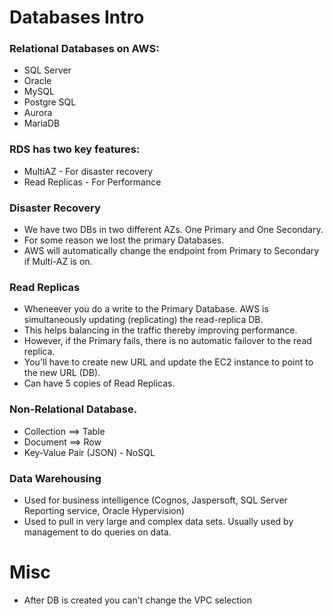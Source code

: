 # Databases Intro

### Relational Databases on AWS:

- SQL Server
- Oracle
- MySQL
- Postgre SQL
- Aurora
- MariaDB

### RDS has two key features:

- MultiAZ - For disaster recovery
- Read Replicas -  For Performance

### Disaster Recovery

- We have two DBs in two different AZs. One Primary and One Secondary.
- For some reason we lost the primary Databases.
- AWS will automatically change the endpoint from Primary to Secondary if Multi-AZ is on.

### Read Replicas

- Wheneever you do a write to the Primary Database. AWS is simultaneously updating (replicating) the read-replica DB.
- This helps balancing in the traffic thereby improving performance.
- However, if the Primary fails, there is no automatic failover to the read replica.
- You'll have to create new URL and update the EC2 instance to point to the new URL (DB).
- Can have 5 copies of Read Replicas.

### Non-Relational Database.

- Collection ==> Table
- Document ==> Row
- Key-Value Pair (JSON) - NoSQL

### Data Warehousing 

- Used for business intelligence (Cognos, Jaspersoft, SQL Server Reporting service, Oracle Hypervision)
- Used to pull in very large and complex data sets. Usually used by management to do queries on data.







# Misc

- After DB is created you can't change the VPC selection

